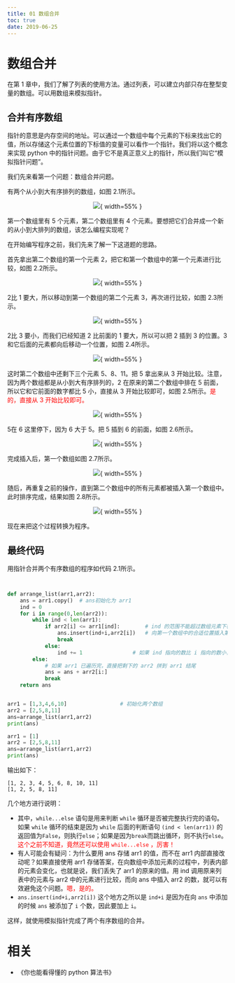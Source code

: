 ```yaml
---
title: 01 数组合并
toc: true
date: 2019-06-25
---
```

# 数组合并

在第 1 章中，我们了解了列表的使用方法。通过列表，可以建立内部只存在整型变量的数组。可以用数组来模拟指针。

## 合并有序数组

指针的意思是内存空间的地址。可以通过一个数组中每个元素的下标来找出它的值，所以存储这个元素位置的下标值的变量可以看作一个指针。我们将以这个概念来实现 python 中的指针问题。由于它不是真正意义上的指针，所以我们叫它“模拟指针问题”。

我们先来看第一个问题：数组合并问题。

有两个从小到大有序排列的数组，如图 2.1所示。

<center>

![](http://images.iterate.site/blog/image/20190625/IJSXq31O8zFN.png?imageslim){ width=55% }

</center>

第一个数组里有 5 个元素，第二个数组里有 4 个元素。要想把它们合并成一个新的从小到大排列的数组，该怎么编程实现呢？

在开始编写程序之前，我们先来了解一下这道题的思路。

首先拿出第二个数组的第一个元素 2，把它和第一个数组中的第一个元素进行比较，如图 2.2所示。

<center>

![](http://images.iterate.site/blog/image/20190625/K01F0bhnnVU8.png?imageslim){ width=55% }

</center>

2比 1 要大，所以移动到第一个数组的第二个元素 3，再次进行比较，如图 2.3所示。

<center>

![](http://images.iterate.site/blog/image/20190625/jBC9zRvw0sxa.png?imageslim){ width=55% }

</center>

2比 3 要小，而我们已经知道 2 比前面的 1 要大，所以可以把 2 插到 3 的位置。3和它后面的元素都向后移动一个位置，如图 2.4所示。

<center>

![](http://images.iterate.site/blog/image/20190625/JwcNxNPJp9zh.png?imageslim){ width=55% }

</center>

这时第二个数组中还剩下三个元素 5、8、11。把 5 拿出来从 3 开始比较。注意，因为两个数组都是从小到大有序排列的，2 在原来的第二个数组中排在 5 前面，所以它和它前面的数字都比 5 小，直接从 3 开始比较即可，如图 2.5所示。<span style="color:red;">是的，直接从 3 开始比较即可。</span>

<center>

![](http://images.iterate.site/blog/image/20190625/jjomawkMoH6M.png?imageslim){ width=55% }

</center>


5在 6 这里停下，因为 6 大于 5。把 5 插到 6 的前面，如图 2.6所示。


<center>

![](http://images.iterate.site/blog/image/20190625/CeeM4IH5vFgb.png?imageslim){ width=55% }

</center>


完成插入后，第一个数组如图 2.7所示。

<center>

![](http://images.iterate.site/blog/image/20190625/nLo92lmV3yDJ.png?imageslim){ width=55% }

</center>

随后，再重复之前的操作，直到第二个数组中的所有元素都被插入第一个数组中。此时排序完成，结果如图 2.8所示。

<center>

![](http://images.iterate.site/blog/image/20190625/7Nc4z6mii3uy.png?imageslim){ width=55% }

</center>

现在来把这个过程转换为程序。

## 最终代码

用指针合并两个有序数组的程序如代码 2.1所示。

```py


def arrange_list(arr1,arr2):
    ans = arr1.copy()  # ans初始化为 arr1
    ind = 0
    for i in range(0,len(arr2)):
        while ind < len(arr1):
            if arr2[i] <= arr1[ind]:		# ind 的范围不能超过数组元素下标的最大值
                ans.insert(ind+i,arr2[i])	# 向第一个数组中的合适位置插入第二个数组的数
                break
            else:
                ind += 1				# 如果 ind 指向的数比 i 指向的数小，则 ind 向后一位
        else:
            # 如果 arr1 已遍历完，直接把剩下的 arr2 拼到 arr1 结尾
            ans = ans + arr2[i:]
            break
    return ans


arr1 = [1,3,4,6,10]					# 初始化两个数组
arr2 = [2,5,8,11]
ans=arrange_list(arr1,arr2)
print(ans)

arr1 = [1]
arr2 = [2,5,8,11]
ans=arrange_list(arr1,arr2)
print(ans)
```

输出如下：

```
[1, 2, 3, 4, 5, 6, 8, 10, 11]
[1, 2, 5, 8, 11]
```

几个地方进行说明：

- 其中，`while...else` 语句是用来判断 `while` 循环是否被完整执行完的语句。如果 `while` 循环的结束是因为 `while` 后面的判断语句 `(ind < len(arr1))` 的返回值为`False`，则执行`else`；如果是因为`break`而跳出循环，则不执行`else`。<span style="color:red;">这个之前不知道，竟然还可以使用 `while...else` ，厉害！</span>
- 有人可能会有疑问：为什么要用 ans 存储 arr1 的值，而不在 arr1 内部直接改动呢？如果直接使用 arr1 存储答案，在向数组中添加元素的过程中，列表内部的元素会变化，也就是说，我们丢失了 arr1 的原来的值。用 ind 调用原来列表中的元素与 arr2 中的元素进行比较，而向 ans 中插入 arr2 的数，就可以有效避免这个问题。<span style="color:red;">嗯，是的。</span>
- `ans.insert(ind+i,arr2[i])` 这个地方之所以是 `ind+i` 是因为在向 `ans` 中添加的时候 `ans` 被添加了 `i` 个数，因此要加上 `i`。

这样，就使用模拟指针完成了两个有序数组的合并。



# 相关

- 《你也能看得懂的 python 算法书》
